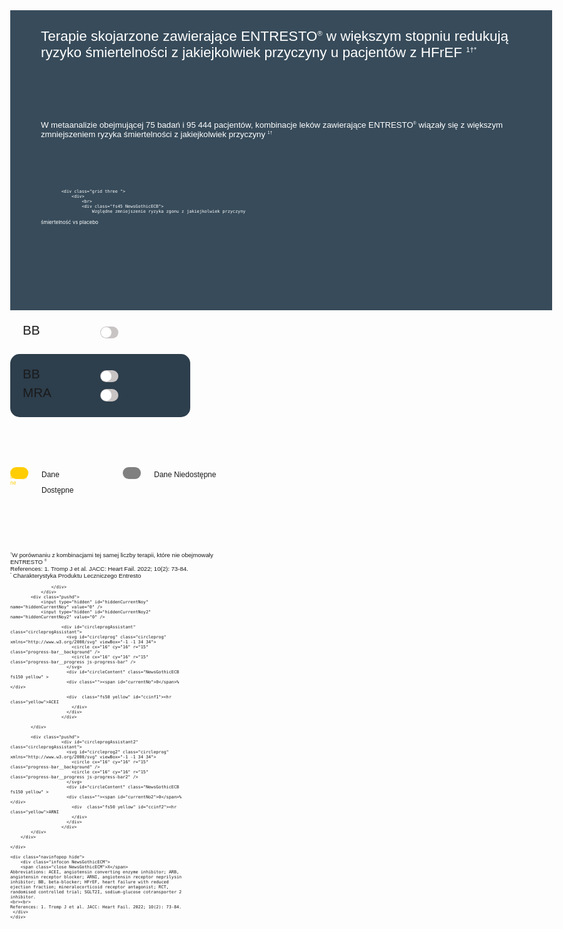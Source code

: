 


<html>
<head>
<meta name="viewport" content="width=device-width, initial-scale=1.0">
<script src="https://cdnjs.cloudflare.com/ajax/libs/jquery/3.6.0/jquery.js" integrity="sha512-n/4gHW3atM3QqRcbCn6ewmpxcLAHGaDjpEBu4xZd47N0W2oQ+6q7oc3PXstrJYXcbNU1OHdQ1T7pAP+gi5Yu8g==" crossorigin="anonymous" referrerpolicy="no-referrer"></script>

<script>
$(function () {
  console.log("run3");

  $("#nav-info").click(function () {
    $(".navinfopop").toggleClass("hide");
  });
  $(".navinfopop .close").click(function () {
    $(".navinfopop").toggleClass("hide");
  });
});

function ypb(x, z) {
  //console.log("ypb");
  var y = $("#hiddenCurrentNoy").val();
  y = parseInt(y);
  var percentageComplete = x / 100;
  var strokeDashOffsetValue = 100 - percentageComplete * 100;
  var progressBar = $(".js-progress-bar");
  progressBar.css("stroke-dashoffset", strokeDashOffsetValue);
  const obj = document.getElementById("currentNo");
  animateValue(obj, y, x / z, 1000);
  $('input[name="hiddenCurrentNoy"]').val(x / z);
}

function ypb2(x, z) {
  //console.log("ypb2");
  var y = $("#hiddenCurrentNoy2").val();
  y = parseInt(y);
  var percentageComplete = x / 100;
  var strokeDashOffsetValue = 100 - percentageComplete * 100;
  var progressBar = $(".js-progress-bar2");
  progressBar.css("stroke-dashoffset", strokeDashOffsetValue);
  const obj = document.getElementById("currentNo2");
  animateValue(obj, y, x / z, 1000);
  $('input[name="hiddenCurrentNoy2"]').val(x / z);
}

function rpb(x, z) {
  //console.log("rpb");
  var y = $("#hiddenCurrentNor").val();
  y = parseInt(y);
  var percentageComplete = x / 100;
  var strokeDashOffsetValue = 100 - percentageComplete * 100;
  var progressBar = $(".js-progress-bar3");
  progressBar.css("stroke-dashoffset", strokeDashOffsetValue);
  const obj = document.getElementById("currentNo");
  animateValue(obj, y, x / z, 1000);
  $('input[name="hiddenCurrentNor"]').val(x / z);
}

function rpb2(x, z) {
  var y = $("#hiddenCurrentNor").val();
  y = parseInt(y);
  var percentageComplete = x / 100;
  var strokeDashOffsetValue = 100 - percentageComplete * 100;
  var progressBar = $(".js-progress-bar4");
  progressBar.css("stroke-dashoffset", strokeDashOffsetValue);
  const obj = document.getElementById("currentNo2");

  animateValue(obj, y, x / z, 1000);
  $('input[name="hiddenCurrentNor2"]').val(x / z);
}

function labelChange(x) {
  $("." + x).toggleClass("yellow");
  var i = 0;
  var t = "";

  var aBB = false;
  var aACEI = false;
  var aARB = false;
  var aARNI = false;
  var aMRA = false;
  var aSGLT21 = false;

  aBB = $("#switchBB").is(":checked");
  aACEI = $("#switchACEI").is(":checked");
  aARB = $("#switchARB").is(":checked");
  aARNI = $("#switchARNI").is(":checked");
  aMRA = $("#switchMRA").is(":checked");
  aSGLT21 = $("#switchSGLT21").is(":checked");

  if (!aARB) {
    $("#switchACEI").attr("disabled", false);
    $("#wACEI label").removeClass("dis");
    $("#wACEI span").removeClass("dis");
    $("#switchMRA").attr("disabled", false);
    $("#wMRA label").removeClass("dis");
    $("#wMRA span").removeClass("dis");
    $("#switchSGLT21").attr("disabled", false);
    $("#wSGLT21 label").removeClass("dis");
    $("#wSGLT21 span").removeClass("dis");
    $("#switchARNI").attr("disabled", false);
    $("#wARNI label").removeClass("dis");
    $("#wARNI span").removeClass("dis");
  }

  if (!aACEI) {
    $("#switchARB").attr("disabled", false);
    $("#wARB label").removeClass("dis");
    $("#wARB span").removeClass("dis");
    $("#switchSGLT21").attr("disabled", false);
    $("#wSGLT21 label").removeClass("dis");
    $("#wSGLT21 span").removeClass("dis");
    $("#switchARNI").attr("disabled", false);
    $("#wARNI label").removeClass("dis");
    $("#wARNI span").removeClass("dis");
  }
  if (!aARNI) {
    $("#switchARB").attr("disabled", false);
    $("#wARB label").removeClass("dis");
    $("#wARB span").removeClass("dis");
    $("#switchACEI").attr("disabled", false);
    $("#wACEI label").removeClass("dis");
    $("#wACEI span").removeClass("dis");
  }
  if (!aSGLT21) {
    $("#switchARB").attr("disabled", false);
    $("#wARB label").removeClass("dis");
    $("#wARB span").removeClass("dis");
    $("#switchACEI").attr("disabled", false);
    $("#wACEI label").removeClass("dis");
    $("#wACEI span").removeClass("dis");
  }

  if (aBB) {
    $("#switchMRA").attr("disabled", true);
    $("#wMRA label").addClass("dis");
    $("#wMRA span").addClass("dis");
    $("#switchSGLT21").attr("disabled", true);
    $("#wSGLT21 label").addClass("dis");
    $("#wSGLT21 span").addClass("dis");
  }

  if (aACEI) {
    $("#switchARB").attr("disabled", true);
    $("#wARB label").addClass("dis");
    $("#wARB span").addClass("dis");
    $("#switchSGLT21").attr("disabled", true);
    $("#wSGLT21 label").addClass("dis");
    $("#wSGLT21 span").addClass("dis");
    $("#switchARNI").attr("disabled", true);
    $("#wARNI label").addClass("dis");
    $("#wARNI span").addClass("dis");
  }

  if (aACEI && !aBB) {
    $("#switchMRA").attr("disabled", true);
    $("#wMRA label").addClass("dis");
    $("#wMRA span").addClass("dis");
  }
  if ((aACEI && aBB) || (aARNI && aBB)) {
    $("#switchMRA").attr("disabled", false);
    $("#wMRA label").removeClass("dis");
    $("#wMRA span").removeClass("dis");
  }
  if (aMRA && aBB && aARNI) {
    $("#switchSGLT21").attr("disabled", false);
    $("#wSGLT21 label").removeClass("dis");
    $("#wSGLT21 span").removeClass("dis");
  }
  if (aARB) {
    $("#switchACEI").attr("disabled", true);
    $("#wACEI label").addClass("dis");
    $("#wACEI span").addClass("dis");
    $("#switchMRA").attr("disabled", true);
    $("#wMRA label").addClass("dis");
    $("#wMRA span").addClass("dis");
    $("#switchSGLT21").attr("disabled", true);
    $("#wSGLT21 label").addClass("dis");
    $("#wSGLT21 span").addClass("dis");
    $("#switchARNI").attr("disabled", true);
    $("#wARNI label").addClass("dis");
    $("#wARNI span").addClass("dis");
  }
  if (aARNI) {
    $("#switchARB").attr("disabled", true);
    $("#wARB label").addClass("dis");
    $("#wARB span").addClass("dis");
    $("#switchACEI").attr("disabled", true);
    $("#wACEI label").addClass("dis");
    $("#wACEI span").addClass("dis");
  }

  if (aSGLT21) {
    $("#switchACEI").attr("disabled", true);
    $("#wACEI label").addClass("dis");
    $("#wACEI span").addClass("dis");
    $("#switchARB").attr("disabled", true);
    $("#wARB label").addClass("dis");
    $("#wARB span").addClass("dis");
  }

  if (!aARNI && !aBB && !aMRA && !aSGLT21 && !aACEI && !aARB) {
    $("#switchMRA").attr("disabled", true);
    $("#wMRA label").addClass("dis");
    $("#wMRA span").addClass("dis");
    $("#switchSGLT21").attr("disabled", true);
    $("#wSGLT21 label").addClass("dis");
    $("#wSGLT21 span").addClass("dis");
    $("#switchARNI").attr("disabled", true);
    $("#wARNI label").addClass("dis");
    $("#wARNI span").addClass("dis");
  }

  if (aARNI && aBB && aMRA && aSGLT21) {
    i = 61;
    t =
      '<hr class="">BB+ARNI+MRA+SGLT2I<br><span class="fs40">(HR 0.39, 95% CI: 0.31-0.49)</span>';
  } else if (aARNI && aBB && aMRA) {
    i = 56;
    t =
      '<hr class="">BB+ARNI+MRA<br><span class="fs40">(HR 0.44, 95% CI: 0.37-0.54)</span>';
  } else if (aACEI && aBB && aMRA) {
    i = 48;
    t =
      '<hr class="">ACEI+BB+MRA<br><span class="fs40">(HR 0.52, 95% CI: 0.44-0.61)</span>';
  } else if (aARNI && aBB) {
    i = 42;
    t =
      '<hr class="">BB+ARNI<br><span class="fs40">(HR 0.58, 95% CI: 0.50-0.68)</span>';
  } else if (aACEI && aBB) {
    i = 31;
    t =
      '<hr class="">ACEI+BB<br><span class="fs40">(HR 0.69, 95% CI: 0.61-0.77)</span>';
  } else if (aARB && aBB) {
    i = 26;
    t =
      '<hr class="">ARB+BB<br><span class="fs40">(HR 0.74, 95% CI: 0.66-0.82)</span>';
  } else if (aBB) {
    i = 22;
    t =
      '<hr class="">BB<br><span class="fs40">(HR 0.78, 95% CI: 0.72-0.84)</span>';
  } else if (aACEI) {
    i = 11;
    t =
      '<hr class="">ACEI<br><span class="fs40">(HR 0.89, 95% CI: 0.82-0.96)</span>';
  } else if (aARB) {
    i = 5;
    t =
      '<hr class="">ARB<br><span class="fs40">(HR 0.95, 95% CI: 0.88-1.02)</span>';
  }

  ypb(i, 1);

  $("#bcinfo").html(t);
}

function ccChange(x) {
  var t = '<hr class="yellow">ACEI';
  var s = '<hr class="yellow">ARNI';

  if ($("#switch1").is(":checked")) {
  } else {
    $(".cctogbb").addClass("hide");
  }

  switch (x) {
    case 1:
      $(".switch1").toggleClass("yellow");
      if ($("#switch1").is(":checked")) {
        $("#switch1").prop("checked", false);
      } else {
        $("#switch1").prop("checked", true);
      }
      $(".switch2").removeClass("yellow");
      $(".switch2").prop("checked", false);
      $(".cctogbb").toggleClass("hide");
      $(".cctogmra").addClass("hide");
      t =
        '<hr class="yellow">ACEI+BB<br><span class="fs40">(HR 0.69, 95% CI: 0.61-0.77)</span>';
      s =
        '<hr class="yellow">ARNI+BB<br><span class="fs40">(HR 0.58, 95% CI: 0.50-0.68)</span>';
      ypb(31, 1);
      ypb2(42, 1);
      break;
    case 2:
      $(".switch2").toggleClass("yellow");
      if ($("#switch2").is(":checked")) {
        $(".switch2").prop("checked", false);
      } else {
        $(".switch2").prop("checked", true);
      }
      $(".switch1").removeClass("yellow");
      $("#switch1").prop("checked", false);
      $(".cctogbb").addClass("hide");
      $(".cctogmra").toggleClass("hide");
      t =
        '<hr class="yellow">ACEI+BB+MRA<br><span class="fs40">(HR 0.52, 95% CI: 0.44-0.61)</span>';
      s =
        '<hr class="yellow">ARNI+BB+MRA<br><span class="fs40">(HR 0.44, 95% CI: 0.37-0.54)</span>';
      ypb(48, 1);
      ypb2(56, 1);
      break;
  }

  if ($("#switch2").is(":checked") || $("#switch1").is(":checked")) {
  } else {
    var t = '<hr class="yellow">ACEI';
    var s = '<hr class="yellow">ARNI';

    ypb(0, 1);
    ypb2(0, 1);
    $(".cctogbb").addClass("hide");
    $(".cctogmra").addClass("hide");
  }

  $("#ccinf1").html(t);
  $("#ccinf2").html(s);
}

function yearsChange(x) {
  var t = "";
  var s = "";

  switch (x) {
    case 1:
      $(".yellow2").toggleClass("hide");
      break;
    case 2:
      $(".yellow3").toggleClass("hide");
      $(".y3").toggleClass("yel");

      break;
  }
  if ($("#ccMRA").is(":checked") && $("#ccBB").is(":checked")) {
    $(".nogap").addClass("hide");
    $(".achidden").removeClass("hide");
    $("#c1y").removeClass("hide");
    $("#c1g").removeClass("hide");
    $("#c2y").removeClass("hide");
    $("#c2g").removeClass("hide");

    $("#acinf1").addClass("hide");
    $("#acinf2").addClass("hide");
    $(".yesgap").removeClass("hide");
  } else {
    $(".nogap").removeClass("hide");
    $(".achidden").addClass("hide");
    $("#c1y").addClass("hide");
    $("#c1g").addClass("hide");
    $("#c2y").addClass("hide");
    $("#c2g").addClass("hide");
    $("#acinf1").removeClass("hide");
    $("#acinf2").removeClass("hide");
    $(".yesgap").addClass("hide");
  }

  switch (x) {
    case 1:
      if (!$("#ccBB").is(":checked")) {
        console.log("here");
        ypb(0.1, 1);
        ypb2(0.1, 1);
        $("#circ1").css({ transform: "rotate(0deg)" });
        $("#circ1 .circ").css({ transform: "rotate(0deg)" });
        $("#circ2").css({ transform: "rotate(0deg)" });
        $("#circ2 .circ").css({ transform: "rotate(0deg)" });
      } else {
        ypb(55, 11);
        ypb2(80, 10);
        $("#circ1").css({ transform: "rotate(210deg)" });
        $("#circ1 .circ").css({ transform: "rotate(-210deg)" });
        $("#circ2").css({ transform: "rotate(305deg)" });
        $("#circ2 .circ").css({ transform: "rotate(-305deg)" });
        t = "(95% CI: 1.4-8.4)";
        s = "(95% CI: 4.7-11.2)";
      }

      if ($("#ccMRA").is(":checked")) {
        rpb(40, 11);
        rpb2(55, 11);
      }
      break;
    case 2:
      if (!$("#ccMRA").is(":checked")) {
        console.log("here1");
        rpb(0.1, 1);
        rpb2(0.1, 1);
        $("#circ3").css({ transform: "rotate(0deg)" });
        $("#circ3 .circ").css({ transform: "rotate(0deg)" });
        $("#circ4").css({ transform: "rotate(0deg)" });
        $("#circ4 .circ").css({ transform: "rotate(0deg)" });
      } else {
        rpb(40, 11);
        rpb2(55, 11);
        $("#circ3").css({ transform: "rotate(152deg)" });
        $("#circ3 .circ").css({ transform: "rotate(-152deg)" });
        $("#circ4").css({ transform: "rotate(210deg)" });
        $("#circ4 .circ").css({ transform: "rotate(-210deg)" });
        t = "(95% CI: 0.7-5.8)";
        s = "(95% CI: 2.5-7.5)";
      }

      if ($("#ccBB").is(":checked")) {
        ypb(55, 11);
        ypb2(80, 10);
      }
      break;
  }

  $("#acinf1").html(t);
  $("#acinf2").html(s);
}

function spin() {
  console.log("test2");
  $(".parent-circ").css({ transform: "rotate(120deg)" });
  $(".circ").css({ transform: "rotate(-120deg)" });
}

function animateValue(obj, start, end, duration) {
  let startTimestamp = null;
  const step = (timestamp) => {
    if (!startTimestamp) startTimestamp = timestamp;
    const progress = Math.min((timestamp - startTimestamp) / duration, 1);
    obj.innerHTML = Math.floor(progress * (end - start) + start);
    if (progress < 1) {
      window.requestAnimationFrame(step);
    }
  };
  window.requestAnimationFrame(step);
}

function setTime() {
  ++totalSeconds;
  secondsLabel.innerHTML = pad(totalSeconds % 60);
  minutesLabel.innerHTML = pad(parseInt(totalSeconds / 60));
}

function pad(val) {
  var valString = val + "";
  if (valString.length < 2) {
    return "0" + valString;
  } else {
    return valString;
  }
}


</script>
<style>
    * {
  -webkit-font-smoothing: antialiased;
  -moz-osx-font-smoothing: grayscale;
}

@font-face {
  font-family: NewsGothicECB;
  src: url("./NewsGothicBT-BoldExtraCondensed.otf") format("opentype");
}
@font-face {
  font-family: NewsGothicECM;
  src: url("./NewsGothicBT-ExtraCondensed.otf") format("opentype");
}
@font-face {
  font-family: NewsGothicRC;
  src: url("./News-Gothic-BT-Roman-Condensed-Font.ttf") format("truetype");
}

html,
body {
  height: 100%;
  margin: 0;
  font-size: 8px;
  
}

.push {
  height: 10.65vw;
}

.home .footer p {
  max-width: 100%;
}

.NewsGothicECB {
  font-family: NewsGothicECB, sans-serif;
}
.NewsGothicECM {
  font-family: NewsGothicECM, sans-serif;
}

.txtcenter {
  text-align: center;
}
.center {
  margin: 0 auto;
}
.txtleft {
  text-align: left;
}
.relative {
  position: relative;
}
.fs250 {
  font-size: 15.6rem;
}
.fs150 {
  font-size: 12rem;
}
.fs90 {
  font-size: 5.6rem;
}
.fs70 {
  font-size: 4rem;
}
.fs60 {
  font-size: 3.75rem;
}
.fs55 {
  font-size: 3.4375rem;
}
.fs50 {
  font-size: 2.5rem;
}
.fs45 {
  font-size: 2.25rem;
}
.fs40 {
  font-size: 2rem;
}
.fs25 {
  font-size: 1.6rem;
}
.footer .fs25 {
  font-size: 1.5rem;
}

.yellow {
  color: #ffcd03 !important;
}
.yellow2 {
  color: #fadc00;
}
.grey {
  color: #808080;
}
.black {
  color: #000;
}
.gold {
  color: #e1aa1e;
}

.btngold {
  background: #e1aa1e;
}

.underline {
  border-bottom: 1px solid #ffcd03;
  margin-bottom: 15px;
}
hr.yellow {
  border-top: 1px solid #ffcd03;
  margin: 5px 0;
}

.container {
  background: #374b5a;
  width: 90.3vw;
  height: 50vw;
  margin: 0 auto;
  color: #fff;
  padding: 5.1vw;
  box-sizing: border-box;
  display: flex;
  column-gap: 3.66vw;
  position: relative;
}

.pbtm {
  position: absolute;
  bottom: 0;
}

.controls {
  position: absolute;
  top: 0;
  right: 0;
  background: #7e8d96;
  width: 60px;
  height: 250px;
  border-bottom-left-radius: 25px;
}
.controls div:hover,
.controls a:hover {
  cursor: pointer;
}
#nav-home {
  background: url("../images/nav-home.png") 50% no-repeat;
  background-size: 100%;
  display: block;
  width: 60px;
  height: 50px;
  margin-top: 10px;
}
#nav-back {
  background: url("../images/nav-back.png") 50% no-repeat;
  background-size: 100%;
  display: block;
  width: 60px;
  height: 50px;
  margin-top: 5px;
}
#nav-forward {
  background: url("../images/nav-forward.png") 50% no-repeat;
  background-size: 100%;
  display: block;
  width: 60px;
  height: 50px;
  margin-top: 5px;
}
#nav-info {
  background: url("../images/nav-info.png") 50% no-repeat;
  background-size: 40%;
  display: block;
  width: 60px;
  height: 50px;
  margin-top: 5px;
}

.navinfopop {
  position: absolute;
  top: 0;
  left: 0;
  width: 100vw;
  background-color: rgba(46, 44, 44, 0.76);
  height: calc(100% - 9.26vw);
}
.infocon {
  position: relative;
  top: calc(50% - 15vh);
  width: 50%;
  margin: 0 auto;
  height: 33vh;
  background-color: #374b5a;
  border: 1px solid #fff;
  color: #fff;
  padding: 50px 30px;
  box-sizing: border-box;
  font-size: 15px;
}
.infocon .close {
  color: white;
  font-size: 20px;
  right: 15px;
}

.ac .container {
  padding: 3vw 5.1vw;
}

.bc .container {
  padding: 3vw 5.1vw;
}

.cc .container {
  padding: 3vw 5.1vw;
}

.pri .container {
  background: #fff;
  color: #374b5a;
  display: block;
}
.inf .container {
  background: #fff;
  color: #374b5a;
  padding: 3.5vw 5.5vw;
}

.close {
  position: absolute;
  right: 25px;
  top: 10px;
  font-size: 60px;
}

.pt149 {
  padding: 5vw 0;
}
.mt30 {
  margin-top: 30px;
}
.mt50 {
  margin-top: 50px;
}
.mtb25 {
  margin: 25px 0;
}
.w125 {
  width: 125% !important;
}
.w100 {
  width: 100%;
}
.w50 {
  width: 60%;
}
.w40 {
  width: 45%;
}
.hide {
  display: none !important;
}
.center {
  margin: 0 auto;
}

span.outline {
  text-decoration: none;
  border: 1px solid #fff;
  border-radius: 25px;
  padding: 5px 20px;
  color: #fff;
}

.bgOpa {
  background-color: rgba(46, 44, 44, 0.76);
}

.home .container,
.home2 .container {
  background: transparent;
}
.home2 .container {
  padding: 0 5.1vw 5.1vw;
}
.cc .container,
.ac .container,
.lb .container,
.qu .container {
  display: block;
}

.home .content {
  width: 49.4vw;
  position: absolute;
  right: 0;
  padding-right: 50px;
}
.home2 .content {
  width: 50vw;
}
.home2 .content p {
  margin: 0 0 1vw;
}
.home2 .content a {
  margin: 0 0 3.5vw;
}

.flex {
  display: flex;
  gap: 25px 20px;
  flex-wrap: wrap;
}
#board {
  margin-top: 50px;
}
#board .col1 {
  width: calc(20% - 10px);
}
#board .col2 {
  width: calc(80% - 10px);
}

.flex-form {
  display: flex;
  gap: 25px 20px;
  flex-wrap: wrap;
}
.flex-form .col1 {
  width: calc(20% - 10px);
}
.flex-form .col2 {
  width: calc(80% - 10px);
}

.btnwrap {
  display: flex;
  position: absolute;
  right: 20.8vw;
  top: 30%;
}
.btn2 {
  width: 3.1vw;
  height: 3.1vw;
  margin: 0 10px;
}
.goldbtn {
  background: #ffcd03;
  border-radius: 96px;
  color: #374b5a;
}

.box {
  background: #2d3e4c;
  padding: 10px;
}
.ac .box {
  border-radius: 15px;
  width: 70%;
  padding: 15px;
}

.grid.two {
  display: grid;
  grid-template-columns: 50% 50%;
  margin-bottom: 5px;
}
.grid.two.tweak {
  display: grid;
  grid-template-columns: 50px calc(100% - 50px);
  margin-bottom: 5px;
}
.grid.two.nogap {
  display: grid;
  grid-template-columns: 30% 70%;
  margin-bottom: 5px;
}
.grid.two.legend {
  width: 35%;
}
.grid.two.legend label:after {
  display: none;
}
.grid.two.tweak span {
  line-height: 25px;
}
.grid.three {
  display: grid;
  grid-template-columns: calc(36% - 100px) 32% 32%;
  margin-bottom: 22px;
  grid-column-gap: 50px;
}
.grid.three.tweak {
  display: grid;
  grid-template-columns: calc(33% - 20px) calc(33% - 20px) calc(33% - 20px);
  grid-column-gap: 50px;
}
.grid.four {
  display: grid;
  grid-template-columns: 25% 25% 25% 25%;
  margin-bottom: 22px;
}
.grid span {
  transition: 0.2s ease color;
}

.coll {
  width: 39.7vw;
}
.colr {
  width: 35.69vw;
}

.p20 {
  padding: 20px;
}
.br15 {
  border-radius: 15px;
}

.inf ul {
  padding-left: 16px;
}

.nova {
  position: absolute;
  bottom: 15px;
  left: 30px;
  width: 8vw;
}

.goldline {
  background: #ffcd03;
  color: #374b5a;
  border-radius: 20px;
  padding: 0 10px;
  text-decoration: none;
}

.ic1 {
  background: url("../images/ic1.png") 0 0 no-repeat;
  background-size: 60px;
  padding-left: 80px;
}
.ic2 {
  background: url("../images/ic2.png") 0 0 no-repeat;
  background-size: 60px;
  padding-left: 80px;
}

#ccinf1,
#ccinf2 {
  margin-top: -15px;
}

#c1y {
  position: absolute;
}
#c1y:after {
  content: "\25B2";
  display: block;
  color: #fadc00;
  width: 20px;
  height: 20px;
  position: absolute;
  right: 0;
  top: -16px;
}
#c1g {
  position: absolute;
  right: -49px;
  bottom: 14px;
}
#c1g:after {
  content: "\25B2";
  display: block;
  color: #e1aa1e;
  width: 20px;
  height: 20px;
  position: absolute;
  left: 0;
  top: -17px;
}
#c2y {
  position: absolute;
  top: 1.2vh;
  left: -6vh;
}
#c2y:after {
  content: "\25bc";
  display: block;
  color: #fadc00;
  width: 20px;
  height: 20px;
  position: absolute;
  right: 0;
  bottom: -14px;
}
#c2g {
  position: absolute;
  left: 71px;
  bottom: -28px;
}
#c2g:after {
  content: "\25B2";
  display: block;
  color: #e1aa1e;
  width: 20px;
  height: 20px;
  position: absolute;
  left: 0;
  top: -19px;
}

.circleprogAssistant hr {
  margin: 8px auto;
  border: 2px solid #fff;
}
hr {
  border-top: 0px !important;
}

/* Toogle Switches */
input[type="checkbox"] {
  height: 0;
  width: 0;
  visibility: hidden;
}
input[type="checkbox"].show {
  height: auto;
  width: auto;
  visibility: visible;
}

.ac label,
.bc label,
.cc label {
  cursor: pointer;
  text-indent: -9999px;
  width: 3vw;
  height: 2vw;
  background: #c9c4c4;
  display: block;
  border-radius: 3.66vw;
  position: relative;
  transition: 0.2s ease background;
}

label.gold {
  background: #fadc00;
}
label.orange {
  background: #e1aa1e;
}

span {
  transition: 0.2s ease color;
}

label.dis {
  background: #808080;
}
span.dis {
  color: #4d4c4c;
}

.ac label:after,
.bc label:after,
.cc label:after {
  content: "";
  position: absolute;
  top: 1px;
  right: 1.1vw;
  width: 1.8vw;
  height: 1.8vw;
  background: #fff;
  border-radius: 90px;
  transition: 0.3s;
}
label.dis:after {
  background: #9b9b9b;
}

.bc label.active:after,
.bc label.notav:after {
  display: none;
}
.bc label.active,
.cc label.active {
  background: #ffcd03;
}
.bc label.notav,
.cc label.notav {
  background: #808080;
}

input:checked + label {
  background: #ffcd03;
}

input:checked + label:after {
  right: 2px;
}

label:active:after {
  width: 1.8vw;
}

/* Circle Animations */
.circleprogAssistant {
  width: 35.69vw;
  text-align: center;
  padding: 15px;
  background-color: #374b5a;
  position: relative;
}
.cc .circleprogAssistant,
.ac .circleprogAssistant {
  width: 25.6vw;
  padding: 0;
}
#circleContent {
  position: absolute;
  top: 50%;
  left: 50%;
  transform: translate(-50%, -50%);
  width: 58%;
}
.ac #circleContent {
}

.circleprog {
  height: 35.69vw;
  width: 35.69vw;
  transform: rotate(-90deg);
}
.cc .circleprog,
.ac .circleprog {
  height: 25.6vw;
  width: 25.6vw;
}

.progress-bar__background {
  fill: none;
  stroke: #97a4ae;
  stroke-width: 4px;
}

.progress-bar__progress {
  fill: none;
  stroke: #ffcd03;
  stroke-dasharray: 100 100;
  stroke-dashoffset: 100;
  stroke-linecap: round;
  stroke-width: 4px;
  -webkit-transition: stroke-dashoffset 1s ease-in-out;
  transition: stroke-dashoffset 1s ease-in-out;
  stroke-dashoffset: 99.9px;
}
.progress-bar__progress.y2 {
  stroke: #fadc00;
}
.progress-bar2__progress {
  fill: none;
  stroke: #f15b56;
  stroke-dasharray: 100 100;
  stroke-dashoffset: 100;
  stroke-linecap: round;
  stroke-width: 4px;
  -webkit-transition: stroke-dashoffset 1s ease-in-out;
  transition: stroke-dashoffset 1s ease-in-out;
  stroke-dashoffset: 99.9px;
}

.progress-bar2__progress.y3 {
  stroke: #e1aa1e;
}

.progress-bar2__progress.yel {
  opacity: 0;
}

.circ {
  display: block;
  width: 2.9vw;
  height: 2.9vw;
  background: #090;
  position: absolute;
  border-radius: 2.9vw;
  transition: transform 1s ease-in-out;
  top: 1px; /* -child size/2 */
  left: 11.6vw; /* parent size/2 - child size/2 */
}

.circ.yellow {
  background: #ffe285;
}
.circ.yellow2 {
  background: #fced80;
}
.circ.yellow3 {
  background: #f0d48f;
}
.circ.red {
  background: #f8adab;
}

.circ .txt1 {
  font-size: 2em;
  color: #374b5a;
  display: block;
}
.circ .txt2 {
  font-size: 1.25em;
  color: #374b5a;
  display: block;
  margin-top: -15px;
}

.parent-circ {
  width: 25.6vw;
  height: 25.6vw;
  position: absolute;
  top: 0;
  border-radius: 50%;
  transform: rotate(0deg);
  transition: transform 1s ease-in-out;
}

.form-control-670 {
  --form-control-color: #374b5a;
  display: grid;
  grid-template-columns: 1em auto;
  gap: 0.5em;
  margin-bottom: 25px;
  line-height: 3.125rem;
}

.form-control-670 input {
  -webkit-appearance: none;
  appearance: none;
  background-color: #fff;
  margin: 0;
  font: inherit;
  color: #fff;
  width: 1.15em;
  height: 1.15em;
  border: 0.15em solid #fff;
  border-radius: 50%;
  transform: translateY(-0.075em);
  display: grid;
  place-content: center;
}

input[type="radio"] {
  /* ...existing styles */
  display: grid;
  place-content: center;
}

input[type="radio"]::before {
  content: "";
  width: 0.85em;
  height: 0.85em;
  border-radius: 50%;
  transform: scale(0);
  transition: 120ms transform ease-in-out;
  box-shadow: inset 1em 1em var(--form-control-color);
}

input[type="radio"]:checked::before {
  transform: scale(1);
}

.qu .col2 input[type="text"] {
  border-radius: 96px;
  height: 50px;
  width: 75%;
}
.qu .ind {
  padding-left: 20%;
  margin-top: 40px;
}
.qu input[type="text"] {
  border: 1px solid #ffcd03;
  background: transparent;
  color: #fff;
  padding: 10px 20px;
}
.qu input:focus {
  outline: none;
}

.qu ::placeholder {
  color: #9ba5ad;
  opacity: 1;
}
.qu :-ms-input-placeholder {
  color: #9ba5ad;
}
.qu ::-ms-input-placeholder {
  color: #9ba5ad;
}

.toggle {
  --width: 300px;
  --height: calc(var(--width) / 6);

  position: relative;
  display: block;
  width: var(--width);
  height: var(--height);
  box-shadow: 0px 1px 3px rgba(0, 0, 0, 0.3);
  border-radius: var(--height);
  cursor: pointer;
  margin-bottom: 25px;
}

.toggle.w450 {
  --width: 450px;
  --height: calc(var(--width) / 9);

  position: relative;
  display: block;
  width: var(--width);
  height: var(--height);
  box-shadow: 0px 1px 3px rgba(0, 0, 0, 0.3);
  border-radius: var(--height);
  cursor: pointer;
  margin-bottom: 25px;
}

.toggle input {
  display: none;
}

.toggle .slider {
  position: absolute;
  top: 0;
  left: 0;
  width: 100%;
  height: 100%;
  border-radius: var(--height);
  background-color: transparent;
  transition: all 0.4s ease-in-out;
  border: 1px solid #fff;
  color: #fff;
}

.toggle .slider::before {
  content: "\2713";
  position: absolute;
  top: 4px;
  left: 4px;
  width: calc(var(--height) - 8px);
  height: calc(var(--height) - 8px);
  border-radius: calc(var(--height) / 2);
  background-color: #ffcd03;
  transition: all 0.4s ease-in-out;
  color: #374b5a;
  font-size: 4rem;
  font-family: NewsGothicECB, sans-serif;
  text-align: center;
  line-height: 42px;
}

.toggle .slider.a::before {
  content: "A";
}
.toggle .slider.b::before {
  content: "B";
}
.toggle .slider.c::before {
  content: "C";
}
.toggle .slider.d::before {
  content: "D";
}
.toggle .slider.correct::before {
  content: "";
}

.toggle input:checked + .slider,
.slider.correct {
  background-color: #ffcd03;
  border-color: #ffcd03;
}
.toggle input:checked + .slider::before,
.slider.correct::before {
  content: "";
  color: #ffcd03;
  background: url("../images/tick.png") #fff 50% 50% no-repeat;
  background-size: 24px;
}
.toggle input:checked + .slider.incorrect {
  background-color: #808080;
  border-color: #808080;
}
.toggle input:checked + .slider.incorrect::before {
  content: "";
  color: #808080;
  background: url("../images/cross.png") #fff 50% 50% no-repeat;
  background-size: 24px;
}

.toggle input:checked + .slider::before,
.slider.correct:before {
  transform: translateX(calc(var(--width) - var(--height)));
}

.toggle .labels {
  position: absolute;
  top: 8px;
  left: 0;
  width: 100%;
  height: 100%;
  font-size: 12px;
  font-family: sans-serif;
  transition: all 0.4s ease-in-out;
}

.toggle .labels::after {
  content: attr(data-off);
  position: absolute;
  color: #fff;
  opacity: 1;
  transition: all 0.4s ease-in-out;
  right: 0;
  left: 0;
  margin: 0 auto;
  text-align: center;
  line-height: 35px;
  font-size: 2.4rem;
}

.toggle .labels::before {
  content: attr(data-on);
  position: absolute;
  color: #ffffff;
  opacity: 0;
  transition: all 0.4s ease-in-out;
  right: 0;
  left: 0;
  margin: 0 auto;
  text-align: center;
  line-height: 35px;
  font-size: 2.4rem;
}

.toggle input:checked ~ .labels::after {
  opacity: 0;
}

.toggle input:checked ~ .labels::before {
  opacity: 1;
}

.lb .leadrow {
  border: 1px solid #ffcd03;
  padding: 10px 30px;
  border-radius: 50px;
  width: 100%;
  font-size: 4rem;
  text-transform: uppercase;
}

.w125 {
  width: 125% !important;
  margin-top: 2vh;
}
.mtb2vh {
  margin: 2vh 0;
}

@media screen and (aspect-ratio: 16/9) {
  .fs250 {
    font-size: 14vh;
  }
  .fs150 {
    font-size: 10vh;
  }
  .fs90 {
    font-size: 5vh;
  }
  .fs70 {
    font-size: 4vh;
  }
  .fs60 {
    font-size: 3.4vh;
  }
  .fs55 {
    font-size: 3vh;
  }
  .fs50 {
    font-size: 2.8vh;
  }
  .fs45 {
    font-size: 2.5vh;
  }
  .fs40 {
    font-size: 2vh;
  }
  .fs25 {
    font-size: 1.1vh;
  }
  .footer .fs25 {
    font-size: 1.1vh;
  }
  .inf .fs50 {
    font-size: 3vh;
  }
  .inf .fs25 {
    font-size: 2vh;
  }
  .inf .footer .fs25 {
    font-size: 1.1vh;
  }
  .footer .novartis {
    top: 2.7vh;
  }

  .home .container,
  .home2 .container {
    height: 47vw;
  }

  .home .pt149 {
    padding: 0;
  }

  .qy .content {
    width: 47vw;
  }

  .ac .container,
  .pri .container {
    height: 75vh;
  }
  .ac .footer,
  .pri .footer {
    height: 17vh;
  }
  .bc .container {
    height: 75vh;
  }
  .bc .footer {
    height: 16vh;
  }
  .cc .container {
    height: 75vh;
  }
  .cc .footer {
    height: 17vh;
  }
  .qu .container,
  .lb .container {
    height: 73vh;
    width: 80vw;
    padding: 3vw;
  }
  .qu .footer {
    height: 14.2vh;
    z-index: 100;
  }
  .lb .footer {
    height: 14vh;
  }
  .lb .container {
    padding: 3vw 9vw 3vw 4vw;
  }
  .flex-form .col2 {
    width: calc(70% - 10px);
  }

  .lb .leadrow {
    font-size: 4vh;
  }

  .ac label,
  .bc label,
  .cc label {
    height: 3vh;
  }
  .ac input[type="checkbox"],
  .bc input[type="checkbox"],
  .cc input[type="checkbox"] {
    margin: 0;
  }
  .ac label:after,
  .bc label:after,
  .cc label:after {
    right: 2.4vh;
    width: 2.8vh;
    height: 2.8vh;
    top: 0;
  }

  .qu .col2 input[type="text"] {
    font-size: 2vh;
    height: 5vh;
  }

  .nova {
    position: absolute;
    bottom: 1.5vh;
    left: 2.5vw;
    width: 6vw;
  }
  .home2 .content a {
    margin: 0 0 3vw;
  }
  .btn {
    font-size: 3vh;
    line-height: 4vw;
  }
  .btnwrap {
    right: 18.8vw;
  }
  .mtb25 {
    margin: 3vh 0;
  }

  .grid.two.tweak {
    display: grid;
    grid-template-columns: 3.5vw calc(100% - 3.5vw);
  }
  .grid.three {
    margin-bottom: 2vh;
  }

  .circleprog {
    height: 55vh;
    width: 55vh;
  }
  .cc .circleprog,
  .ac .circleprog,
  .parent-circ {
    height: 40vh;
    width: 40vh;
  }
  .cc .circleprogAssistant,
  .ac .circleprogAssistant {
    width: 40vh;
  }
  .circ {
    height: 4.4vh;
    width: 4.4vh;
    left: 18vh;
  }
  .circ .txt1 {
    font-size: 1.25vh;
  }
  .circ .txt2 {
    font-size: 1.25vh;
  }

  #c1y:after {
    width: 2vh;
    height: 2vh;
    right: 0;
    top: -2vh;
  }
  #c1g {
    right: 1vh;
    bottom: -3vh;
  }
  #c1g:after {
    width: 2vh;
    height: 2vh;
    left: 0;
    top: -2vh;
  }
  #c2y {
    top: 1vh;
    left: -6vh;
  }
  #c2y:after {
    width: 2vh;
    height: 2vh;
    right: 0;
    bottom: -1.8vh;
  }
  #c2g {
    left: 9vh;
    bottom: -3vh;
  }
  #c2g:after {
    width: 2vh;
    height: 2vh;
    left: 0;
    top: -2vh;
  }

  .toggle {
    --width: 18vw;
  }
  .toggle.w450 {
    --width: 32vw;
  }
  .toggle .slider::before {
    font-size: 4vh;
    line-height: 4.5vh;
  }
  .toggle .labels::after,
  .toggle .labels::before {
    line-height: 4vh;
    font-size: 3vh;
  }
  .toggle.w450 .labels::after,
  .toggle.w450 .labels::before {
    line-height: 5vh;
  }

  .mt50 {
    margin-top: 8vh;
  }
  .flex-form {
    gap: 3vh 3vh;
  }

  span.outline {
    padding: 5px 2vw;
  }
  .grid.three.tweak {
    grid-column-gap: 3vw;
  }
}

@media (width: 960px) {
  html {
    font-size: 6px;
  }
  .infocon {
    font-size: 15px;
    height: auto;
  }
  .cc .fs50 {
    font-size: 2.2rem;
  }
  .footer .novartis {
    top: -10px;
  }
  .container {
    margin: 0 75px 0 auto;
  }
  .footer {
    background-size: 182px;
    padding: 1vw 2.56vw;
  }
  .footer .fs25 {
    font-size: 2rem;
  }

  #c1g {
    position: absolute;
    right: 9px;
    bottom: -21px;
  }
  #c2y:after {
    bottom: -20px;
  }
  #c2g {
    left: 54px;
    bottom: -26px;
  }
  #c2y {
    left: -38px;
  }
  .home .content {
    padding-right: 0px;
    top: 10px;
  }

  html sup {
    font-size: 0.5em;
  }
  .home .content {
    width: 47.4vw;
  }
  span.dis {
    color: #808080;
  }
  .bc .coll {
    width: 43vw;
  }
  .bc .coll .fs25,
  .cc .grid.three .fs25 {
    font-size: 2rem;
  }
  .bc .grid.three.tweak {
    grid-column-gap: 37px;
    grid-template-columns: calc(32% - 20px) calc(35% - 20px) calc(33% - 20px);
  }
  .bc .inf .container {
    margin: 0 auto;
  }

  .bc .inf .container .fs25 {
    font-size: 1.9rem;
  }

  .cc .pushd {
    margin-top: 50px;
  }
  .cc .grid.three {
    grid-template-columns: calc(36% - 57px) 32% 32%;
    grid-column-gap: 30px;
  }
}

</style>
</head>
<body>
	<div class="wrapper cc pt149">
		<div class="container">
			<div>
				<span class="fs60 NewsGothicECB">Terapie skojarzone zawierające ENTRESTO<sup>®</sup> w większym stopniu redukują ryzyko śmiertelności z jakiejkolwiek przyczyny u pacjentów z HFrEF <sup>1†*</sup></span>
				<p class="fs50 NewsGothicECM mtb2vh">
                    <br>
        W metaanalizie obejmującej 75 badań i 95 444 pacjentów, kombinacje leków zawierające ENTRESTO<sup>®</sup> wiązały się z większym zmniejszeniem ryzyka śmiertelności z jakiejkolwiek przyczyny <sup>1†</sup>
				</p>
			</div>

			<div class="grid three ">
				<div>
                    <br>
					<div class="fs45 NewsGothicECB">
						Względne zmniejszenie ryzyka zgonu z jakiejkolwiek przyczyny
śmiertelność vs placebo
					</div>
					<div id="wBB" class="grid two p20">
						<span class="NewsGothicECB fs55 switch1">BB</span>
						<div>
							<input type="checkbox" id="switch1"  /><label for="switchBB" onclick="ccChange(1)">BB</label>
						</div>
					</div>
					<div class="box br15 p20" onclick="ccChange(2)">
						<div id="wBB" class="grid two">
							<span class="NewsGothicECB fs55 switch2">BB</span>
							<div>
								<input type="checkbox" id="switch2" class="switch2"  /><label for="ccBB">BB</label>
							</div>
						</div>
						<div id="wMRA" class="grid two">
							<span class="NewsGothicECB fs55 switch2">MRA</span>
							<div>
								<input type="checkbox" class="switch2"  />
								<label for="ccBB">MRA</label>
							</div>
						</div>
					</div>
					<div>
					<div>
					<div class="grid two legend w125">
						<div class="grid two tweak">
							<div>
								<label class="active yellow">Dane <br> Dostępne</label>
							</div>
							<span class="NewsGothicECM fs40">Dane <br> Dostępne</span>
						</div>
						<div class="grid two tweak">
							<div>
								<label class="notav dis">Dane Niedostępne</label>
							</div>
							<span class="NewsGothicECM fs40">Dane Niedostępne</span>
						</div>
					</div>
					<p class="fs25 NewsGothicECM w125">
<sup>†</sup>W porównaniu z kombinacjami tej samej liczby terapii, które nie obejmowały ENTRESTO <sup>®</sup> <br> References: 1. Tromp J et al. JACC: Heart Fail. 2022; 10(2): 73-84. 
          <br><sup>*</sup> Charakterystyka Produktu Leczniczego Entresto</p>
				</div>

					</div>
				</div>
			<div class="pushd">
				<input type="hidden" id="hiddenCurrentNoy" name="hiddenCurrentNoy" value="0" />
				<input type="hidden" id="hiddenCurrentNoy2" name="hiddenCurrentNoy2" value="0" />

						<div id="circleprogAssistant" class="circleprogAssistant">
						  <svg id="circleprog" class="circleprog" xmlns="http://www.w3.org/2000/svg" viewBox="-1 -1 34 34">
							<circle cx="16" cy="16" r="15" class="progress-bar__background" />
							<circle cx="16" cy="16" r="15" class="progress-bar__progress js-progress-bar" />
						  </svg>
						  <div id="circleContent" class="NewsGothicECB fs150 yellow" >
						  <div class=""><span id="currentNo">0</span>%</div>

						  <div  class="fs50 yellow" id="ccinf1"><hr class="yellow">ACEI
							</div>
						  </div>
						</div>

			</div>
			
			<div class="pushd">
						<div id="circleprogAssistant2" class="circleprogAssistant">
						  <svg id="circleprog2" class="circleprog" xmlns="http://www.w3.org/2000/svg" viewBox="-1 -1 34 34">
							<circle cx="16" cy="16" r="15" class="progress-bar__background" />
							<circle cx="16" cy="16" r="15" class="progress-bar__progress js-progress-bar2" />
						  </svg>
						  <div id="circleContent" class="NewsGothicECB fs150 yellow" >
						  <div class=""><span id="currentNo2">0</span>%</div>
							<div  class="fs50 yellow" id="ccinf2"><hr class="yellow">ARNI
							</div>
						  </div>
						</div>
			</div>
		</div>

	</div>

	<div class="navinfopop hide">
		<div class="infocon NewsGothicECM">
		<span class="close NewsGothicECM">X</span>
	Abbreviations: ACEI, angiotensin converting enzyme inhibitor; ARB, angiotensin receptor blocker; ARNI, angiotensin receptor neprilysin inhibitor; BB, beta-blocker; HFrEF, heart failure with reduced ejection fraction; mineralocorticoid receptor antagonist; RCT, randomised controlled trial; SGLT2I, sodium-glucose cotransporter 2 inhibitor.
	<br><br>
	References: 1. Tromp J et al. JACC: Heart Fail. 2022; 10(2): 73-84.
	 </div>
	</div>
</body>
</html>
